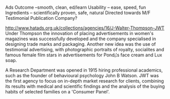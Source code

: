 AdsOutcome –smooth, clean, ed/learnUsability – ease, speed, funIngredients – scientifically proven, safe, natural Directed towards M/FTestimonialPublicationCompany?http://www.hatads.org.uk/collections/agencies/16/J-Walter-Thompson-JWT Under Thompson the innovation of placing advertisements in women's magazines was successfully developed and the company specialised in designing trade marks and packaging. Another new idea was the use of testimonial advertising, with photographic portraits of royalty, socialites and famous female film stars in advertisements for Pond¡¦s face cream and Lux soap.A Research Department was opened in 1915 hiring professional academics, such as the founder of behavioural psychology John B Watson. JWT was the first agency to focus on in-depth market research for clients, combining its results with medical and scientific findings and the analysis of the buying habits of selected families on a 'Consumer Panel'.
